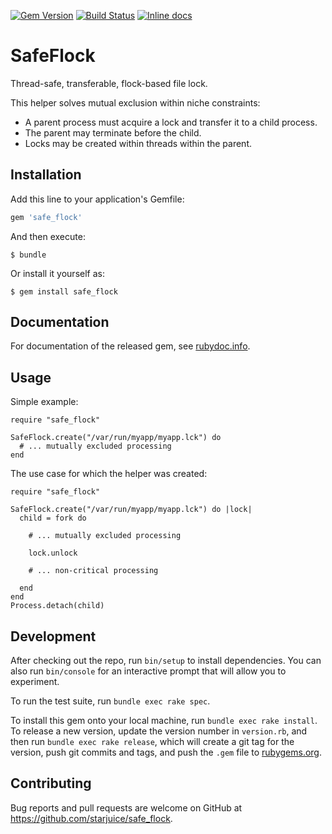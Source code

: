[![Gem Version](https://badge.fury.io/rb/safe_flock.svg)](http://badge.fury.io/rb/configuration_service) [![Build Status](https://travis-ci.org/starajuice/safe_flock.svg?branch=master)](https://travis-ci.org/starjuice/safe_flock) [![Inline docs](http://inch-ci.org/github/starjuice/safe_flock.svg?branch=master)](http://inch-ci.org/github/starjuice/safe_flock)

# SafeFlock

Thread-safe, transferable, flock-based file lock.

This helper solves mutual exclusion within niche constraints:

* A parent process must acquire a lock and transfer it to a child process.
* The parent may terminate before the child.
* Locks may be created within threads within the parent.

## Installation

Add this line to your application's Gemfile:

```ruby
gem 'safe_flock'
```

And then execute:

    $ bundle

Or install it yourself as:

    $ gem install safe_flock

## Documentation

For documentation of the released gem, see [rubydoc.info](http://www.rubydoc.info/gems/safe_flock).

## Usage

Simple example:

```
require "safe_flock"

SafeFlock.create("/var/run/myapp/myapp.lck") do
  # ... mutually excluded processing
end
```

The use case for which the helper was created:

```
require "safe_flock"

SafeFlock.create("/var/run/myapp/myapp.lck") do |lock|
  child = fork do

    # ... mutually excluded processing

    lock.unlock

    # ... non-critical processing

  end
end
Process.detach(child)
```

## Development

After checking out the repo, run `bin/setup` to install dependencies. You can also run `bin/console` for an interactive prompt that will allow you to experiment.

To run the test suite, run `bundle exec rake spec`.

To install this gem onto your local machine, run `bundle exec rake install`. To release a new version, update the version number in `version.rb`, and then run `bundle exec rake release`, which will create a git tag for the version, push git commits and tags, and push the `.gem` file to [rubygems.org](https://rubygems.org).

## Contributing

Bug reports and pull requests are welcome on GitHub at https://github.com/starjuice/safe_flock.
